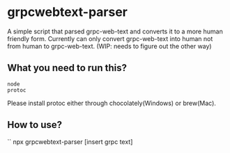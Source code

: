 # grpcwebtext-parser

A simple script that parsed grpc-web-text and converts it to a more human friendly form. Currently can only convert grpc-web-text into human not from human to grpc-web-text. (WIP: needs to figure out the other way)

## What you need to run this?

```
node
protoc
```

Please install protoc either through chocolately(Windows) or brew(Mac).

## How to use?

``
npx grpcwebtext-parser [insert grpc text]

```
